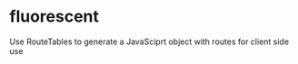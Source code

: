 fluorescent
===========

Use RouteTables to generate a JavaSciprt object with routes for client side use
